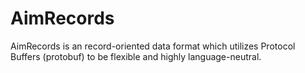 # AimRecords

AimRecords is an record-oriented data format which utilizes Protocol Buffers (protobuf) 
to be flexible and highly language-neutral.